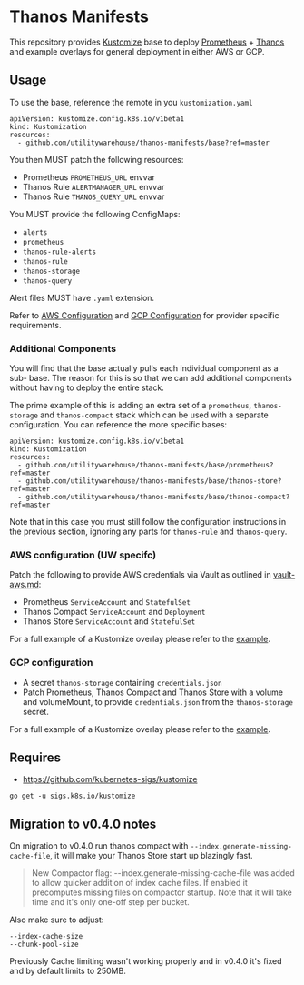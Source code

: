 # Thanos Manifests

This repository provides [Kustomize][1] base to deploy [Prometheus][2] +
[Thanos][3] and example overlays for general deployment in either AWS or GCP.

## Usage

To use the base, reference the remote in you `kustomization.yaml`

```
apiVersion: kustomize.config.k8s.io/v1beta1
kind: Kustomization
resources:
  - github.com/utilitywarehouse/thanos-manifests/base?ref=master
```

You then MUST patch the following resources:

- Prometheus `PROMETHEUS_URL` envvar
- Thanos Rule `ALERTMANAGER_URL` envvar
- Thanos Rule `THANOS_QUERY_URL` envvar

You MUST provide the following ConfigMaps:

- `alerts`
- `prometheus`
- `thanos-rule-alerts`
- `thanos-rule`
- `thanos-storage`
- `thanos-query`

Alert files MUST have `.yaml` extension.

Refer to [AWS Configuration](#aws-configuration) and
[GCP Configuration](#gcp-configuration) for provider specific requirements.

### Additional Components

You will find that the base actually pulls each individual component as a sub-
base. The reason for this is so that we can add additional components without
having to deploy the entire stack.

The prime example of this is adding an extra set of a `prometheus`,
`thanos-storage` and `thanos-compact` stack which can be used with a separate
configuration. You can reference the more specific bases:

```
apiVersion: kustomize.config.k8s.io/v1beta1
kind: Kustomization
resources:
  - github.com/utilitywarehouse/thanos-manifests/base/prometheus?ref=master
  - github.com/utilitywarehouse/thanos-manifests/base/thanos-store?ref=master
  - github.com/utilitywarehouse/thanos-manifests/base/thanos-compact?ref=master
```

Note that in this case you must still follow the configuration instructions in
the previous section, ignoring any parts for `thanos-rule` and `thanos-query`.

### AWS configuration (UW specifc)

Patch the following to provide AWS credentials via Vault as outlined in
[vault-aws.md](https://github.com/utilitywarehouse/documentation/blob/master/infra/vault/vault-aws.md):

- Prometheus `ServiceAccount` and `StatefulSet`
- Thanos Compact `ServiceAccount` and `Deployment`
- Thanos Store `ServiceAccount` and `StatefulSet`

For a full example of a Kustomize overlay please refer to the
[example](example/aws/kustomization.yaml).

### GCP configuration

- A secret `thanos-storage` containing `credentials.json`
- Patch Prometheus, Thanos Compact and Thanos Store with a volume and volumeMount, to
  provide `credentials.json` from the `thanos-storage` secret.

For a full example of a Kustomize overlay please refer to the
[example](example/gcp/kustomization.yaml).

## Requires

- https://github.com/kubernetes-sigs/kustomize

```
go get -u sigs.k8s.io/kustomize
```

## Migration to v0.4.0 notes

On migration to v0.4.0 run thanos compact with
`--index.generate-missing-cache-file`, it will make your Thanos Store start up
blazingly fast.

> New Compactor flag: --index.generate-missing-cache-file was added to allow
quicker addition of index cache files. If enabled it precomputes missing files
on compactor startup. Note that it will take time and it's only one-off step
per bucket.

Also make sure to adjust:

```
--index-cache-size
--chunk-pool-size
```

Previously Cache limiting wasn't working properly and in v0.4.0 it's fixed and
by default limits to 250MB.

[1]: https://kustomize.io/
[2]: https://prometheus.io/
[3]: https://thanos.io/
